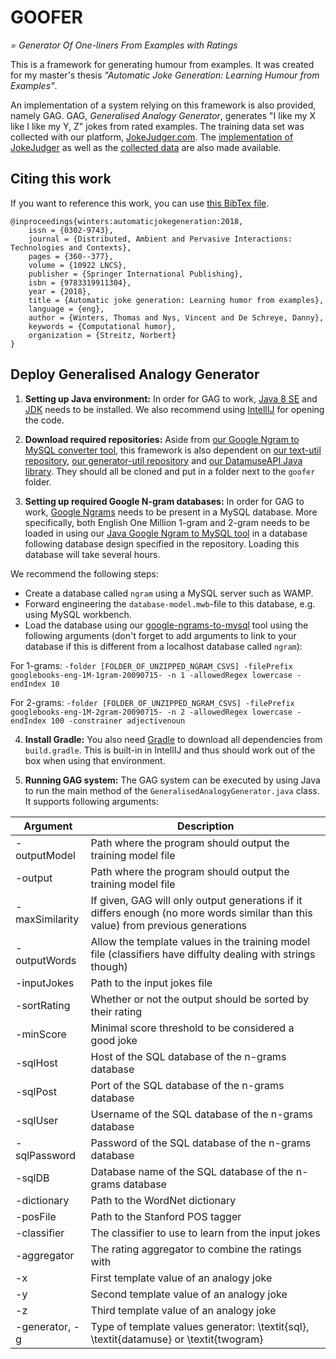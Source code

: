 # GOOFER
*= Generator Of One-liners From Examples with Ratings*

This is a framework for generating humour from examples.
It was created for my master's thesis *"Automatic Joke Generation: Learning Humour from Examples"*.

An implementation of a system relying on this framework is also provided, namely GAG.
GAG, *Generalised Analogy Generator*, generates "I like my X like I like my Y, Z" jokes from rated examples.
The training data set was collected with our platform, [JokeJudger.com](http://jokejudger.com).
The [implementation of JokeJudger](https://github.com/TWinters/JokeJudger) as well as the [collected data](https://github.com/TWinters/JokeJudger-Data) are also made available.

## Citing this work

If you want to reference this work, you can use [this BibTex file](https://github.com/TWinters/goofer/blob/master/reference.bib).
```
@inproceedings{winters:automaticjokegeneration:2018,
	issn = {0302-9743},
	journal = {Distributed, Ambient and Pervasive Interactions: Technologies and Contexts},
	pages = {360--377},
	volume = {10922 LNCS},
	publisher = {Springer International Publishing},
	isbn = {9783319911304},
	year = {2018},
	title = {Automatic joke generation: Learning humor from examples},
	language = {eng},
	author = {Winters, Thomas and Nys, Vincent and De Schreye, Danny},
	keywords = {Computational humor},
	organization = {Streitz, Norbert}
}
```

## Deploy Generalised Analogy Generator

1. **Setting up Java environment:**
In order for GAG to work, [Java 8 SE](http://www.oracle.com/technetwork/java/javase/downloads/jre8-downloads-2133155.html)
and [JDK](http://www.oracle.com/technetwork/java/javase/downloads/jdk8-downloads-2133151.html) needs to be installed.
We also recommend using [IntellIJ](https://www.jetbrains.com/idea/) for opening the code.

2. **Download required repositories:**
Aside from [our Google Ngram to MySQL converter tool](https://github.com/TWinters/google-ngrams-to-mysql),
this framework is also dependent on [our text-util repository](https://github.com/TWinters/text-util),
[our generator-util repository](https://github.com/TWinters/generator-util)
and [our DatamuseAPI Java library](https://github.com/TWinters/datamuse-java).
They should all be cloned and put in a folder next to the `goofer` folder.

3. **Setting up required Google N-gram databases:**
In order for GAG to work, [Google Ngrams](https://storage.googleapis.com/books/ngrams/books/datasetsv2.html) needs to be present
in a MySQL database.
More specifically, both English One Million 1-gram and 2-gram needs to be loaded in
using our [Java Google Ngram to MySQL tool](https://github.com/TWinters/google-ngrams-to-mysql) in a database following database
design specified in the repository. Loading this database will take several hours.

We recommend the following steps:
* Create a database called `ngram` using a MySQL server such as WAMP.
* Forward engineering the `database-model.mwb`-file to this database, e.g. using MySQL workbench.
* Load the database using our [google-ngrams-to-mysql](https://github.com/TWinters/google-ngrams-to-mysql) tool using
the following arguments (don't forget to add arguments to link to your database if this is different from a localhost database called `ngram`):

For 1-grams:
`-folder [FOLDER_OF_UNZIPPED_NGRAM_CSVS] -filePrefix googlebooks-eng-1M-1gram-20090715- -n 1 -allowedRegex lowercase -endIndex 10`

For 2-grams:
`-folder [FOLDER_OF_UNZIPPED_NGRAM_CSVS] -filePrefix googlebooks-eng-1M-2gram-20090715- -n 2 -allowedRegex lowercase -endIndex 100 -constrainer adjectivenoun`


4. **Install Gradle:** You also need  [Gradle](https://gradle.org/) to download all dependencies from `build.gradle`.
This is built-in in IntellIJ and thus should work out of the box when using that environment.


5. **Running GAG system:**
The GAG system can be executed by using Java to run the main method of the `GeneralisedAnalogyGenerator.java` class.
It supports following arguments:

| Argument               | Description               |
| ---------------------- | ------------------------- |
| -outputModel | Path where the program should output the training model file |
| -output | Path where the program should output the training model file |
| -maxSimilarity | If given, GAG will only output generations if it differs enough (no more words similar than this value) from previous generations |
| -outputWords | Allow the template values in the training model file (classifiers have diffulty dealing with strings though) |
| -inputJokes | Path to the input jokes file |
| -sortRating| Whether or not the output should be sorted by their rating |
| -minScore | Minimal score threshold to be considered a good joke |
| -sqlHost | Host of the SQL database of the n-grams database |
| -sqlPost | Port of the SQL database of the n-grams database |
| -sqlUser | Username of the SQL database of the n-grams database |
| -sqlPassword | Password of the SQL database of the n-grams database |
| -sqlDB | Database name of the SQL database of the n-grams database |
| -dictionary | Path to the WordNet dictionary |
| -posFile | Path to the Stanford POS tagger |
| -classifier | The classifier to use to learn from the input jokes |
| -aggregator | The rating aggregator to combine the ratings with |
| -x | First template value of an analogy joke |
| -y | Second template value of an analogy joke |
| -z | Third template value of an analogy joke |
| -generator, -g | Type of template values generator: \textit{sql}, \textit{datamuse} or \textit{twogram} |

